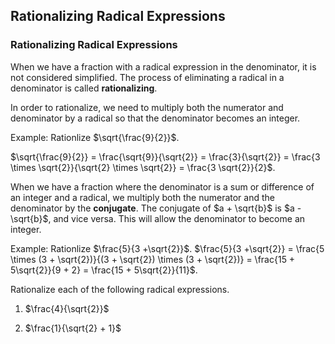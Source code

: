 Rationalizing Radical Expressions
-------

### Rationalizing Radical Expressions

When we have a fraction with a radical expression in the denominator, it is not considered simplified. The process of eliminating a radical in a denominator is called **rationalizing**. 

In order to rationalize, we need to multiply both the numerator and denominator by a radical so that the denominator becomes an integer.

Example: Rationlize $\sqrt{\frac{9}{2}}$.

$\sqrt{\frac{9}{2}} = \frac{\sqrt{9}}{\sqrt{2}} = \frac{3}{\sqrt{2}} = \frac{3 \times \sqrt{2}}{\sqrt{2} \times \sqrt{2}} = \frac{3 \sqrt{2}}{2}$.

When we have a fraction where the denominator is a sum or difference of an integer and a radical, we multiply both the numerator and the denominator by the **conjugate**. The conjugate of $a + \sqrt{b}$ is $a - \sqrt{b}$, and vice versa. This will allow the denominator to become an integer.

Example: Rationlize $\frac{5}{3 +\sqrt{2}}$.
$\frac{5}{3 +\sqrt{2}} = \frac{5 \times (3 + \sqrt{2})}{(3 + \sqrt{2}) \times (3 + \sqrt{2})} = \frac{15 + 5\sqrt{2}}{9 + 2} = \frac{15 + 5\sqrt{2}}{11}$.


Rationalize each of the following radical expressions.

1. $\frac{4}{\sqrt{2}}$

2. $\frac{1}{\sqrt{2} + 1}$